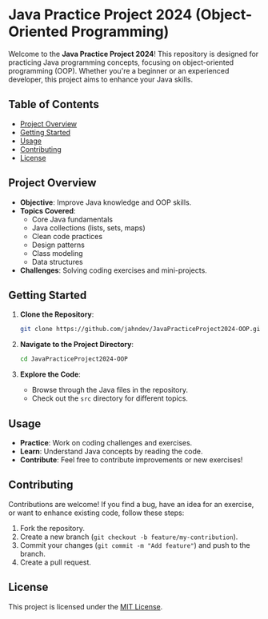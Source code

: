 # Java Practice Project 2024 (Object-Oriented Programming)

Welcome to the **Java Practice Project 2024**! This repository is designed for practicing Java programming concepts, focusing on object-oriented programming (OOP). Whether you're a beginner or an experienced developer, this project aims to enhance your Java skills.

## Table of Contents
- [Project Overview](#project-overview)
- [Getting Started](#getting-started)
- [Usage](#usage)
- [Contributing](#contributing)
- [License](#license)

## Project Overview
- **Objective**: Improve Java knowledge and OOP skills.
- **Topics Covered**:
    - Core Java fundamentals
    - Java collections (lists, sets, maps)
    - Clean code practices
    - Design patterns
    - Class modeling
    - Data structures
- **Challenges**: Solving coding exercises and mini-projects.

## Getting Started
1. **Clone the Repository**:
    ```bash
    git clone https://github.com/jahndev/JavaPracticeProject2024-OOP.git
    ```

2. **Navigate to the Project Directory**:
    ```bash
    cd JavaPracticeProject2024-OOP
    ```

3. **Explore the Code**:
    - Browse through the Java files in the repository.
    - Check out the `src` directory for different topics.

## Usage
- **Practice**: Work on coding challenges and exercises.
- **Learn**: Understand Java concepts by reading the code.
- **Contribute**: Feel free to contribute improvements or new exercises!

## Contributing
Contributions are welcome! If you find a bug, have an idea for an exercise, or want to enhance existing code, follow these steps:
1. Fork the repository.
2. Create a new branch (`git checkout -b feature/my-contribution`).
3. Commit your changes (`git commit -m "Add feature"`) and push to the branch.
4. Create a pull request.

## License
This project is licensed under the [MIT License](LICENSE).
